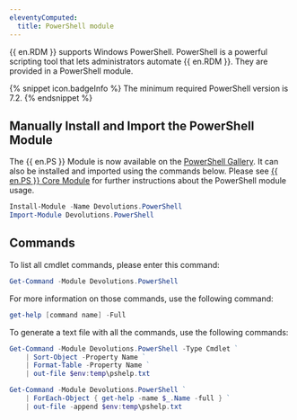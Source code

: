 ```yaml
---
eleventyComputed:
  title: PowerShell module
---
```

{{ en.RDM }} supports Windows PowerShell. PowerShell is a powerful scripting tool that lets administrators automate {{ en.RDM }}. They are provided in a PowerShell module. 

{% snippet icon.badgeInfo %} 
The minimum required PowerShell version is 7.2. 
{% endsnippet %}
 
## Manually Install and Import the PowerShell Module 

The {{ en.PS }} Module is now available on the [PowerShell Gallery](https://www.powershellgallery.com/packages/Devolutions.PowerShell/). It can also be installed and imported using the commands below. Please see [{{ en.PS }} Core Module](/kb/devolutions-powershell/remote-desktop-manager/rdm-powershell-core-module/) for further instructions about the PowerShell module usage. 

```powershell
Install-Module -Name Devolutions.PowerShell
Import-Module Devolutions.PowerShell 
```

## Commands 

To list all cmdlet commands, please enter this command: 

```powershell
Get-Command -Module Devolutions.PowerShell 
```

For more information on those commands, use the following command: 

```powershell
get-help [command name] -Full 
```

To generate a text file with all the commands, use the following commands: 

```powershell
Get-Command -Module Devolutions.PowerShell -Type Cmdlet ` 
    | Sort-Object -Property Name ` 
    | Format-Table -Property Name ` 
    | out-file $env:temp\pshelp.txt 

Get-Command -Module Devolutions.PowerShell ` 
    | ForEach-Object { get-help -name $_.Name -full } ` 
    | out-file -append $env:temp\pshelp.txt 
```
